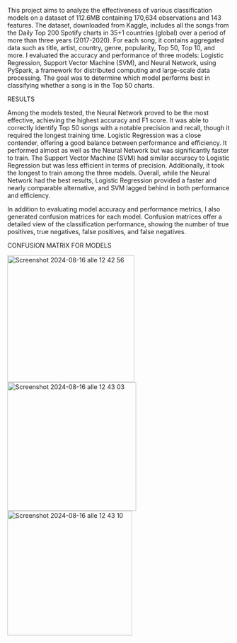 This project aims to analyze the effectiveness of various classification models on a dataset of 112.6MB containing 170,634 observations and 143 features. The dataset, downloaded from Kaggle, includes all the songs from the Daily Top 200 Spotify charts in 35+1 countries (global) over a period of more than three years (2017-2020). For each song, it contains aggregated data such as title, artist, country, genre, popularity, Top 50, Top 10, and more.
I evaluated the accuracy and performance of three models: Logistic Regression, Support Vector Machine (SVM), and Neural Network, using PySpark, a framework for distributed computing and large-scale data processing. The goal was to determine which model performs best in classifying whether a song is in the Top 50 charts.

RESULTS

Among the models tested, the Neural Network proved to be the most effective, achieving the highest accuracy and F1 score. It was able to correctly identify Top 50 songs with a notable precision and recall, though it required the longest training time.
Logistic Regression was a close contender, offering a good balance between performance and efficiency. It performed almost as well as the Neural Network but was significantly faster to train.
The Support Vector Machine (SVM) had similar accuracy to Logistic Regression but was less efficient in terms of precision. Additionally, it took the longest to train among the three models.
Overall, while the Neural Network had the best results, Logistic Regression provided a faster and nearly comparable alternative, and SVM lagged behind in both performance and efficiency.

In addition to evaluating model accuracy and performance metrics, I also generated confusion matrices for each model. Confusion matrices offer a detailed view of the classification performance, showing the number of true positives, true negatives, false positives, and false negatives.

CONFUSION MATRIX FOR MODELS

<img width="287" alt="Screenshot 2024-08-16 alle 12 42 56" src="https://github.com/user-attachments/assets/076353a0-3649-4091-9b06-ac8c42fa3a33">
<img width="291" alt="Screenshot 2024-08-16 alle 12 43 03" src="https://github.com/user-attachments/assets/42ac7ea3-9f88-46f6-a2ec-7b53367f5bda">
<img width="282" alt="Screenshot 2024-08-16 alle 12 43 10" src="https://github.com/user-attachments/assets/e9ffb4e7-f9ff-4676-83c6-e9a24fb42407">
